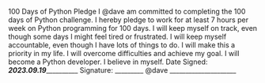 
100 Days of Python Pledge
I @dave am committed to completing the 100 days of Python challenge.
I hereby pledge to work for at least 7 hours per week on Python programming for 100 days.
I will keep myself on track, even though some days I might feel tired or frustrated.
I will keep myself accountable, even though I have lots of things to do. I will make this a priority in my
life.
I will overcome difficulties and achieve my goal.
I will become a Python developer.
I believe in myself.
Date Signed: _____2023.09.19_______________
Signature: _________ @dave _____________________
